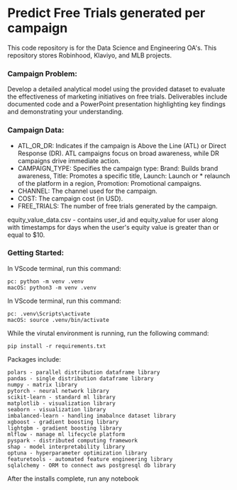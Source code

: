 # Predict Free Trials generated per campaign
This code repository is for the Data Science and Engineering OA's. This repository stores Robinhood, Klaviyo, and MLB projects.

### Campaign Problem:

Develop a detailed analytical model using the provided dataset to evaluate the effectiveness of marketing initiatives on free trials. Deliverables include documented code and a PowerPoint presentation highlighting key findings and demonstrating your understanding.

### Campaign Data:

* ATL_OR_DR: Indicates if the campaign is Above the Line (ATL) or Direct Response (DR). ATL campaigns focus on broad awareness, while DR campaigns drive immediate action.
* CAMPAIGN_TYPE: Specifies the campaign type: Brand: Builds brand awareness, Title: Promotes a specific title, Launch: Launch or * relaunch of the platform in a region, Promotion: Promotional campaigns.
* CHANNEL: The channel used for the campaign.
* COST: The campaign cost (in USD).
* FREE_TRIALS: The number of free trials generated by the campaign.

equity_value_data.csv - contains user_id and equity_value for user along with timestamps for days when the user's equity value is greater than or equal to $10.

### Getting Started:
In VScode terminal, run this command:
```
pc: python -m venv .venv
macOS: python3 -m venv .venv
```
In VScode terminal, run this command:
```
pc: .venv\Scripts\activate
macOS: source .venv/bin/activate
```
While the virutal environment is running, run the following command:
```
pip install -r requirements.txt
```
 Packages include:
```
polars - parallel distribution dataframe library
pandas - single distribution dataframe library
numpy - matrix library
pytorch - neural network library
scikit-learn - standard ml library
matplotlib - visualization library
seaborn - visualization library
imbalanced-learn - handling imabalnce dataset library
xgboost - gradient boosting library
lightgbm - gradient boosting library
mlflow - manage ml lifecycle platform
pyspark - distributed computing framework
shap - model interpretability library
optuna - hyperparameter optimization library
featuretools - automated feature engineering library
sqlalchemy - ORM to connect aws postgresql db library
```
After the installs complete, run any notebook

